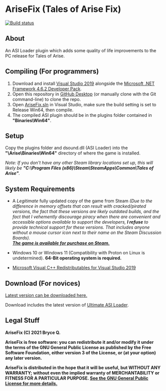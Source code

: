 # AriseFix (Tales of Arise Fix)
[![Build status](https://ci.appveyor.com/api/projects/status/umh6hdpmeflnbm9l?svg=true)](https://ci.appveyor.com/project/KingKrouch/AriseFix/build/artifacts)

## About
An ASI Loader plugin which adds some quality of life improvements to the PC release for Tales of Arise.

## Compiling (For programmers)
1. Download and install [Visual Studio 2019](https://visualstudio.microsoft.com/downloads) alongside the [Microsoft .NET Framework 4.6.2 Developer Pack](https://www.microsoft.com/en-us/download/details.aspx?id=53321).
2. Open this repository in [GitHub Desktop](https://desktop.github.com/) (or manually clone with the Git command-line) to clone the repo.
3. Open [AriseFix.sln](AriseFix.sln) in Visual Studio, make sure the build setting is set to Release Win64, then compile.
4. The compiled ASI plugin should be in the plugins folder contained in **"Binaries\Win64"**.

## Setup
Copy the plugins folder and dsound.dll (ASI Loader) into the **"\Arise\Binaries\Win64\"** directory of where the game is installed.

*Note: If you don't have any other Steam library locations set up, this will likely be **"C:\Program Files (x86)\Steam\SteamApps\Common\Tales of Arise"**.*

## System Requirements
* A *Legitimate* fully updated copy of the game from Steam *(Due to the difference in memory offsets that can result with cracked/pirated versions, the fact that these versions are likely outdated builds, and the fact that I vehemently discourage piracy when there are convenient and accessible options available to support the developers, **I refuse** to provide technical support for these versions. That includes anyone without a mouse cursor icon next to their name on the Steam Discussion Boards).*<br />
[***The game is available for purchase on Steam.***](https://store.steampowered.com/app/740130/)

* Windows 10 or Windows 11 (Compatibility with Proton on Linux is undetermined). **64-Bit operating system is required.**

* [Microsoft Visual C++ Redistributables for Visual Studio 2019](https://aka.ms/vs/16/release/vc_redist.x64.exe)

## Download (For novices)
[Latest version can be downloaded here.](https://github.com/KingKrouch/AriseFix/releases)

Download includes the latest version of [Ultimate ASI Loader](https://github.com/ThirteenAG/Ultimate-ASI-Loader).

## Legal Stuff
**AriseFix (C) 2021 Bryce Q.**

**AriseFix is free software: you can redistribute it and/or modify it under the terms of the GNU General Public License as published by the Free Software Foundation, either version 3 of the License, or (at your option) any later version.**

**AriseFix is distributed in the hope that it will be useful, but WITHOUT ANY WARRANTY; without even the implied warranty of MERCHANTABILITY or FITNESS FOR A PARTICULAR PURPOSE. [See the GNU General Public License for more details.](https://github.com/KingKrouch/AriseFix/blob/master/LICENSE)**
